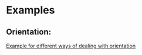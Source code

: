 # Examples

## Orientation:
[Example for different ways of dealing with orientation](/ct_responsive_example/lib/src/orientation.dart)